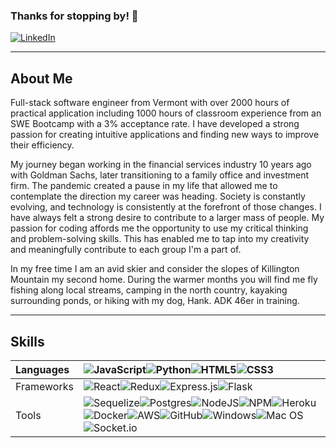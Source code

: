 ### Thanks for stopping by! 👋

[![LinkedIn](https://img.shields.io/badge/linkedin-%230077B5.svg?style=for-the-badge&logo=linkedin&logoColor=white)](https://www.linkedin.com/in/patrickmcginn-1358b76b/)

<hr />

## About Me
Full-stack software engineer from Vermont with over 2000 hours of practical application including 1000 hours of classroom experience from an SWE Bootcamp with a 3% acceptance rate. I have developed a strong passion for creating intuitive applications and finding new ways to improve their efficiency.

My journey began working in the financial services industry 10 years ago with Goldman Sachs, later transitioning to a family office and investment firm. The pandemic created a pause in my life that allowed me to contemplate the direction my career was heading. Society is constantly evolving, and technology is consistently at the forefront of those changes. I have always felt a strong desire to contribute to a larger mass of people. My passion for coding affords me the opportunity to use my critical thinking and problem-solving skills. This has enabled me to tap into my creativity and meaningfully contribute to each group I'm a part of.

In my free time I am an avid skier and consider the slopes of Killington Mountain my second home. During the warmer months you will find me fly fishing along local streams, camping in the north country, kayaking surrounding ponds, or hiking with my dog, Hank. ADK 46er in training.

<hr />

## Skills
| Languages   | ![JavaScript](https://img.shields.io/badge/javascript-%23323330.svg?style=for-the-badge&logo=javascript&logoColor=%23F7DF1E)![Python](https://img.shields.io/badge/python-3670A0?style=for-the-badge&logo=python&logoColor=ffdd54)![HTML5](https://img.shields.io/badge/html5-%23E34F26.svg?style=for-the-badge&logo=html5&logoColor=white)![CSS3](https://img.shields.io/badge/css3-%231572B6.svg?style=for-the-badge&logo=css3&logoColor=white)
| :---------- | :---------- |
| Frameworks   | ![React](https://img.shields.io/badge/react-%2320232a.svg?style=for-the-badge&logo=react&logoColor=%2361DAFB)![Redux](https://img.shields.io/badge/redux-%23593d88.svg?style=for-the-badge&logo=redux&logoColor=white)![Express.js](https://img.shields.io/badge/express.js-%23404d59.svg?style=for-the-badge&logo=express&logoColor=%2361DAFB)![Flask](https://img.shields.io/badge/flask-%23000.svg?style=for-the-badge&logo=flask&logoColor=white)|
| Tools      | ![Sequelize](https://img.shields.io/badge/Sequelize-52B0E7?style=for-the-badge&logo=Sequelize&logoColor=white)![Postgres](https://img.shields.io/badge/postgres-%23316192.svg?style=for-the-badge&logo=postgresql&logoColor=white)![NodeJS](https://img.shields.io/badge/node.js-6DA55F?style=for-the-badge&logo=node.js&logoColor=white)![NPM](https://img.shields.io/badge/NPM-%23000000.svg?style=for-the-badge&logo=npm&logoColor=white)![Heroku](https://img.shields.io/badge/heroku-%23430098.svg?style=for-the-badge&logo=heroku&logoColor=white)![Docker](https://img.shields.io/badge/docker-%230db7ed.svg?style=for-the-badge&logo=docker&logoColor=white)![AWS](https://img.shields.io/badge/AWS-%23FF9900.svg?style=for-the-badge&logo=amazon-aws&logoColor=white)![GitHub](https://img.shields.io/badge/github-%23121011.svg?style=for-the-badge&logo=github&logoColor=white)![Windows](https://img.shields.io/badge/Windows-0078D6?style=for-the-badge&logo=windows&logoColor=white)![Mac OS](https://img.shields.io/badge/mac%20os-000000?style=for-the-badge&logo=macos&logoColor=F0F0F0)![Socket.io](https://img.shields.io/badge/Socket.io-black?style=for-the-badge&logo=socket.io&badgeColor=010101)       |
